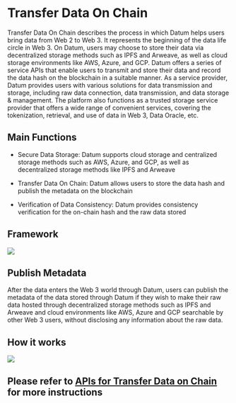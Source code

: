 # Transfer Data On Chain


Transfer Data On Chain describes the process in which Datum helps users bring data from Web 2 to Web 3. It represents the beginning of the data life circle in Web 3. On Datum, users may choose to store their data via decentralized storage methods such as IPFS and Arweave, as well as cloud storage environments like AWS, Azure, and GCP. Datum offers a series of service APIs that enable users to transmit and store their data and record the data hash on the blockchain in a suitable manner. As a service provider, Datum provides users with various solutions for data transmission and storage, including raw data connection, data transmission, and data storage & management. The platform also functions as a trusted storage service provider that offers a wide range of convenient services, covering the tokenization, retrieval, and use of data in Web 3, Data Oracle, etc.


## Main Functions


- Secure Data Storage: Datum supports cloud storage and centralized storage methods such as AWS, Azure, and GCP, as well as decentralized storage methods like IPFS and Arweave

- Transfer Data On Chain: Datum allows users to store the data hash and publish the metadata on the blockchain

- Verification of Data Consistency: Datum provides consistency verification for the on-chain hash and the raw data stored


## Framework


![][data_safe_onchain]




## Publish Metadata

After the data enters the Web 3 world through Datum, users can publish the metadata of the data stored through Datum if they wish to make their raw data hosted through decentralized storage methods such as IPFS and Arweave and cloud environments like AWS, Azure and GCP searchable by other Web 3 users, without disclosing any information about the raw data. 


## How it works

![][publish_metadata]


## Please refer to [APIs for Transfer Data on Chain][api desc] for more instructions


[data_safe_onchain]: ../img/data_safe_onchain.png
[publish_metadata]: ../img/publish_metadata.png
[api desc]: ../APIDescription/TransferDataOnChain.md

